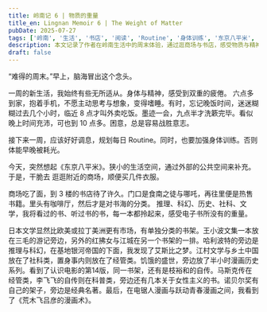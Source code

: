 ```yaml
---
title: 岭南记 6 | 物质的重量
title_en: Lingnan Memoir 6 | The Weight of Matter
pubDate: 2025-07-27
tags: ['岭南', '生活', '书店', '阅读', 'Routine', '身体训练', '东京八平米', '文学', '社科', '推理', '科幻', '书籍', '电子书', '马斯克', '李飞飞', '女性主义', '漫画']
description: 本文记录了作者在岭南生活中的周末体验，通过逛商场与书店，感受物质与精神的双重重量，探讨日常 Routine、身体训练以及阅读带来的思考与慰藉，内容涵盖文学、社科、科幻等多元主题，适合关注生活方式与阅读体验的读者。
draft: false
---
```


“难得的周末。”早上，脑海冒出这个念头。

一周的新生活，我始终有些无所适从。身体与精神，感受到双重的疲倦。
六点多到家，抱着手机，不愿主动思考与想象，变得嗜睡。有时，忘记晚饭时间，迷迷糊糊过去几个小时，临近 8 点才叫外卖吃饭。墨迹一会，九点半才洗簌完毕。看似晚上时间充沛，可也到 10 点多。困意，总是容易战胜意志。

接下来一周，应该好好调息，规划每日 Routine。同时，也要加强身体训练。否则体能早晚被耗光。

今天，突然想起《东京八平米》。狭小的生活空间，通过外部的公共空间来补充。于是，干脆去 逛逛附近的商场，顺便买几件衣服。

商场吃了面，到 3 楼的书店待了许久。门口是食南之徒与哪吒，再往里便是热售书籍。里头有咖啡厅，然后才是对书海的分类。
推理、科幻、历史、社科、文学，我将看过的书、听过书的书，每一本都拎起来，感受电子书所没有的重量。

日本文学显然比欧美或拉丁美洲更有市场，有单独分类的书架。王小波文集一本放在三毛的游记旁边，另外的红拂女与江城在另一个书架的一排。哈利波特的旁边是推理与科幻，在基地银河帝国的下面，我发现了艾斯比之梦。江村文学与乡土中国放在了社科类，置身事内则放在了经管类。饥饿的盛世，旁边放了半小时漫画历史系列。看到了认识电影的第14版，同一书架，还有是枝裕和的自传。马斯克传在经管类，李飞飞的自传则在科普类，旁边还有几本关于女性主义的书。诺贝尔奖有自己的架子，旁边是经典名著。最后，在电锯人漫画与跃动青春漫画之间，我看到了《荒木飞吕彦的漫画术》。